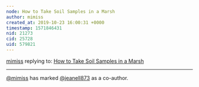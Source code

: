 ```yaml
---
node: How to Take Soil Samples in a Marsh
author: mimiss
created_at: 2019-10-23 16:00:31 +0000
timestamp: 1571846431
nid: 21273
cid: 25728
uid: 579821
---
```




[mimiss](../profile/mimiss) replying to: [How to Take Soil Samples in a Marsh](../notes/MicahSampere/10-23-2019/how-to-take-soil-samples-in-a-marsh)

----
 [@mimiss](/profile/mimiss) has marked [@jeanell873](/profile/jeanell873) as a co-author. 